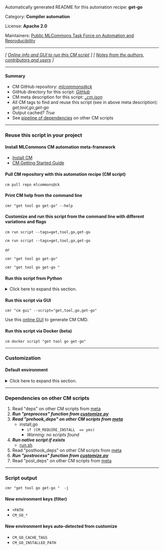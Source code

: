 Automatically generated README for this automation recipe: **get-go**

Category: **Compiler automation**

License: **Apache 2.0**

Maintainers: [Public MLCommons Task Force on Automation and Reproducibility](https://github.com/mlcommons/ck/blob/master/docs/taskforce.md)

---
*[ [Online info and GUI to run this CM script](https://access.cknowledge.org/playground/?action=scripts&name=get-go,ab42647a96724a25) ] [ [Notes from the authors, contributors and users](README-extra.md) ]*

---
#### Summary

* CM GitHub repository: *[mlcommons@ck](https://github.com/mlcommons/ck/tree/dev/cm-mlops)*
* GitHub directory for this script: *[GitHub](https://github.com/mlcommons/ck/tree/dev/cm-mlops/script/get-go)*
* CM meta description for this script: *[_cm.json](_cm.json)*
* All CM tags to find and reuse this script (see in above meta description): *get,tool,go,get-go*
* Output cached? *True*
* See [pipeline of dependencies](#dependencies-on-other-cm-scripts) on other CM scripts


---
### Reuse this script in your project

#### Install MLCommons CM automation meta-framework

* [Install CM](https://access.cknowledge.org/playground/?action=install)
* [CM Getting Started Guide](https://github.com/mlcommons/ck/blob/master/docs/getting-started.md)

#### Pull CM repository with this automation recipe (CM script)

```cm pull repo mlcommons@ck```

#### Print CM help from the command line

````cmr "get tool go get-go" --help````

#### Customize and run this script from the command line with different variations and flags

`cm run script --tags=get,tool,go,get-go`

`cm run script --tags=get,tool,go,get-go `

*or*

`cmr "get tool go get-go"`

`cmr "get tool go get-go " `


#### Run this script from Python

<details>
<summary>Click here to expand this section.</summary>

```python

import cmind

r = cmind.access({'action':'run'
                  'automation':'script',
                  'tags':'get,tool,go,get-go'
                  'out':'con',
                  ...
                  (other input keys for this script)
                  ...
                 })

if r['return']>0:
    print (r['error'])

```

</details>


#### Run this script via GUI

```cmr "cm gui" --script="get,tool,go,get-go"```

Use this [online GUI](https://cKnowledge.org/cm-gui/?tags=get,tool,go,get-go) to generate CM CMD.

#### Run this script via Docker (beta)

`cm docker script "get tool go get-go" `

___
### Customization

#### Default environment

<details>
<summary>Click here to expand this section.</summary>

These keys can be updated via `--env.KEY=VALUE` or `env` dictionary in `@input.json` or using script flags.


</details>

___
### Dependencies on other CM scripts


  1. Read "deps" on other CM scripts from [meta](https://github.com/mlcommons/ck/tree/dev/cm-mlops/script/get-go/_cm.json)
  1. ***Run "preprocess" function from [customize.py](https://github.com/mlcommons/ck/tree/dev/cm-mlops/script/get-go/customize.py)***
  1. ***Read "prehook_deps" on other CM scripts from [meta](https://github.com/mlcommons/ck/tree/dev/cm-mlops/script/get-go/_cm.json)***
     * install,go
       * `if (CM_REQUIRE_INSTALL  == yes)`
       - *Warning: no scripts found*
  1. ***Run native script if exists***
     * [run.sh](https://github.com/mlcommons/ck/tree/dev/cm-mlops/script/get-go/run.sh)
  1. Read "posthook_deps" on other CM scripts from [meta](https://github.com/mlcommons/ck/tree/dev/cm-mlops/script/get-go/_cm.json)
  1. ***Run "postrocess" function from [customize.py](https://github.com/mlcommons/ck/tree/dev/cm-mlops/script/get-go/customize.py)***
  1. Read "post_deps" on other CM scripts from [meta](https://github.com/mlcommons/ck/tree/dev/cm-mlops/script/get-go/_cm.json)

___
### Script output
`cmr "get tool go get-go "  -j`
#### New environment keys (filter)

* `+PATH`
* `CM_GO_*`
#### New environment keys auto-detected from customize

* `CM_GO_CACHE_TAGS`
* `CM_GO_INSTALLED_PATH`
